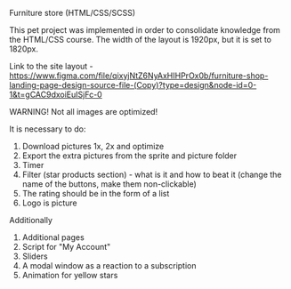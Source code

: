 Furniture store (HTML/CSS/SCSS)

This pet project was implemented in order to consolidate knowledge from the HTML/CSS course. The width of the layout is 1920px, but it is set to 1820px.

Link to the site layout - https://www.figma.com/file/qixyjNtZ6NyAxHIHPrOx0b/furniture-shop-landing-page-design-source-file-(Copy)?type=design&node-id=0-1&t=gCAC9dxoiEuISjFc-0

WARNING! Not all images are optimized!

It is necessary to do:

1. Download pictures 1x, 2x and optimize
2. Export the extra pictures from the sprite and picture folder
3. Timer
4. Filter (star products section) - what is it and how to beat it (change the name of the buttons, make them non-clickable)
5. The rating should be in the form of a list
6. Logo is picture

Additionally

1. Additional pages
2. Script for "My Account"
3. Sliders
4. A modal window as a reaction to a subscription
5. Animation for yellow stars
